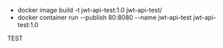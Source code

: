 * docker image build -t jwt-api-test:1.0 jwt-api-test/
* docker container run --publish 80:8080 --name jwt-api-test jwt-api-test:1.0

TEST